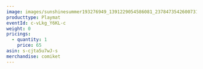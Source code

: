 ```yaml
---
image: images/sunshinesummer193276949_1391229054586081_2378473542600731952_n.jpg
producttype: Playmat
eventId: c-vLkg_Y6KL-c
weight: 0
pricings:
  - quantity: 1
    price: 65
asin: s-cjta5u7wJ-s
merchandise: comiket
---
```

